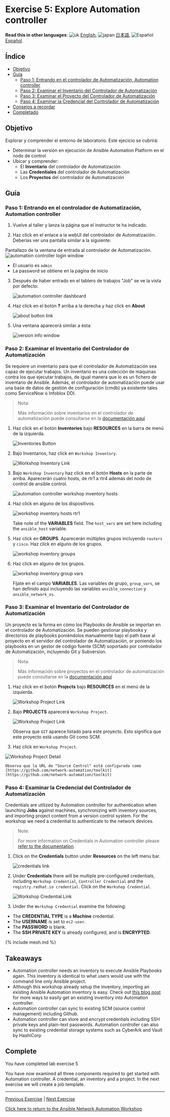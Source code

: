# Exercise 5: Explore Automation controller

**Read this in other languages**: ![uk](https://github.com/ansible/workshops/raw/devel/images/uk.png) [English](README.md),  ![japan](https://github.com/ansible/workshops/raw/devel/images/japan.png) [日本語](README.ja.md), ![Español](https://github.com/ansible/workshops/raw/devel/images/es.png) [Español](README.es.md).

## Índice

* [Objetivo](#objetivo)
* [Guía](#guía)
   * [Paso 1: Entrando en el controlador de Automatización, Automation controller](#paso-1-entrando-en-el-controlador-de-automatización-automation-controller)
   * [Paso 2: Examinar el Inventario del Controlador de Automatización](#paso-2-examinar-el-inventario-del-controlador-de-automatización)
   * [Paso 3: Examinar el Proyecto del Controlador de Automatización](#paso-3-examinar-el-proyecto-del-controlador-de-automatización)
   * [Paso 4: Examinar la Credencial del Controlador de Automatización](#paso-4-examinar-la-credencial-del-controlador-de-automatización)
* [Consejos a recordar](#consejos-a-recordar)
* [Completado](#completado)

## Objetivo

Explorar y comprender el entorno de laboratorio. Este ejecicio se cubrirá:

* Determinar la versión en ejecución de Ansible Automation Platform en el nodo de control
* Ubicar y comprender:
  * El **Inventario** del controlador de Automatización
  * Las **Credentiales** del controlador de Automatización
  * Los **Proyectos** del controlador de Automatización

## Guía

### Paso 1: Entrando en el controlador de Automatización, Automation controller

1.  Vuelve al taller y lanza la página que el instructor te ha indicado.

2.  Haz click en el enlace a la webUI del controlador de Automatización. Deberías ver una pantalla similar a la siguiente:

   Pantallazo de la ventana de entrada al controlador de Automatización.
![automation controller login window](images/automation_controller_login.png)

   * El usuario es `admin`
   * La password se obtiene en la página de inicio

3. Después de haber entrado en el tablero de trabajos "Job" se ve la vista por defecto:

   ![automation controller dashboard](images/automation_controller_dashboard.png)

4. Haz click en el botón **?** arriba a la derecha y haz click en **About**

   ![about button link](images/automation_controller_about.png)

5. Una ventana aparecerá similar a ésta:

   ![version info window](images/automation_controller_about_info.png)


### Paso 2: Examinar el Inventario del Controlador de Automatización

Se requiere un inventario para que el controlador de Automatización sea capaz de ejecutar trabajos. Un inventario es una colección de máquinas contra los que ejecutar trabajos, de igual manera que lo es un fichero de inventario de Ansible. Además, el controlador de automatización puede usar una base de datos de gestión de configuración (cmdb) ya existente tales como ServiceNow o Infoblox DDI.

> Nota:
>
> Más información sobre inventarios en el controlador de automatización puede consultarse en la [documentación aquí](https://docs.ansible.com/automation-controller/4.0.0/html/userguide/inventories.html)

1. Haz click en el botón **Inventories** bajo **RESOURCES** en la barra de menú de la izquierda.

    ![Inventories Button](images/automation_controller_inventories.png)

2. Bajo Inventarios, haz click en `Workshop Inventory`.

    ![Workshop Inventory Link](images/automation_controller_workshop_inventory.png)

3. Bajo `Workshop Inventory` haz click en el botón **Hosts** en la parte de arriba.  Aparecerán cuatro hosts, de rtr1 a rtr4 además del nodo de control de ansible control.

   ![automation controller workshop inventory hosts](images/workshop_inventory_hosts.png)

4. Haz click en alguno de los dispositivos.

   ![workshop inventory hosts rtr1](images/workshop_inventory_hosts_rtr1.png)

     Take note of the **VARIABLES** field.  The `host_vars` are set here including the `ansible_host` variable.

5. Haz click en **GROUPS**. Aparecerán múltiples grupos incluyendo `routers` y `cisco`. Haz click en alguno de los grupos.

   ![workshop inventory groups](images/workshop_inventory_groups.png)

6. Haz click en alguno de los grupos.

   ![workshop inventory group vars](images/workshop_inventory_group_vars.png)

     Fíjate en el campo **VARIABLES**. Las variables de grupo, `group_vars`, se han definido aquí incluyendo las variables `ansible_connection` y `ansible_network_os`.

### Paso 3: Examinar el Inventario del Controlador de Automatización

Un proyecto es la forma en cómo los Playbooks de Ansible se importan en el controlador de Automatización. Se pueden gestionar playbooks y directorios de playbooks poniéndolos manualmente bajo el path base al proyecto en el servidor del controlador de Automatización, or poniendo los playbooks en un gestor de código fuente (SCM) soportado por controlador de Automatización, incluyendo Git y Subversion.

> Nota:
>
> Más información sobre proyectos en el controlador de automatización puede consultarse en la [documentación aquí](https://docs.ansible.com/automation-controller/latest/html/userguide/projects.html)

1. Haz click en el botón **Projects** bajo **RESOURCES** en el menú de la izquierda.

   ![Workshop Project Link](images/automation_controller_projects.png)

2. Bajo **PROJECTS** aparecerá `Workshop Project`.  

    ![Workshop Project Link](images/workshop_project.png)

    Observa que `GIT` aparece listado para este proyecto. Esto significa que este proyecto está usando Git como SCM.

3. Haz click en `Workshop Project`.

  ![Workshop Project Detail](images/workshop_project_detail.png)

    Observa que la URL de "Source Control" está configurada como [https://github.com/network-automation/toolkit](https://github.com/network-automation/toolkit)

### Paso 4: Examinar la Credencial del Controlador de Automatización

Credentials are utilized by Automation controller for authentication when launching **Jobs** against machines, synchronizing with inventory sources, and importing project content from a version control system.  For the workshop we need a credential to authenticate to the network devices.

> Note:
>
> For more information on Credentials in Automation controller please [refer to the documentation](https://docs.ansible.com/automation-controller/4.0.0/html/userguide/credentials.html).

1. Click on the **Credentials** button under **Resources** on the left menu bar.

    ![credentials link](images/automation_controller_credentials.png)

2. Under **Credentials** there will be multiple pre-configured credentials, including `Workshop Credential`, `Controller Credential` and the `registry.redhat.io credential`.  Click on the `Workshop Credential`.

    ![Workshop Credential Link](images/workshop_credential.png)

3. Under the `Workshop Credential` examine the following:

* The **CREDENTIAL TYPE** is a **Machine** credential.
* The **USERNAME** is set to `ec2-user`.
* The **PASSWORD** is blank.
* The **SSH PRIVATE KEY** is already configured, and is **ENCRYPTED**.
  
{% include mesh.md %}

## Takeaways

* Automation controller needs an inventory to execute Ansible Playbooks again.  This inventory is identical to what users would use with the command line only Ansible project.
* Although this workshop already setup the inventory, importing an existing Ansible Automation inventory is easy.  Check out [this blog post](https://www.ansible.com/blog/three-quick-ways-to-move-your-ansible-inventory-into-red-hat-ansible-tower) for more ways to easily get an existing inventory into Automation controller.
* Automation controller can sync to existing SCM (source control management) including Github.
* Automation controller can store and encrypt credentials including SSH private keys and plain-text passwords.  Automation controller can also sync to existing credential storage systems such as CyberArk and Vault by HashiCorp

## Complete

You have completed lab exercise 5

You have now examined all three components required to get started with Automation controller.  A credential, an inventory and a project.  In the next exercise we will create a job template.

---
[Previous Exercise](../4-resource-module/README.md) | [Next Exercise](../6-controller-job-template/README.md)

[Click here to return to the Ansible Network Automation Workshop](../README.md)
